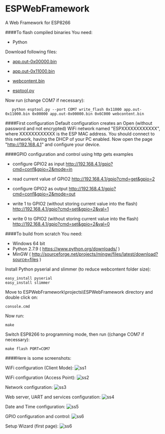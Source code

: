 # ESPWebFramework
A Web Framework for ESP8266

####To flash compiled binaries
You need:
- Python

Download following files:

- [app.out-0x00000.bin](https://github.com/fdivitto/ESPWebFramework/raw/master/projects/ESPWebFramework/app.out-0x00000.bin)

- [app.out-0x11000.bin](https://github.com/fdivitto/ESPWebFramework/raw/master/projects/ESPWebFramework/app.out-0x11000.bin)

- [webcontent.bin](https://github.com/fdivitto/ESPWebFramework/raw/master/projects/ESPWebFramework/webcontent.bin)

- [esptool.py](https://github.com/fdivitto/ESPWebFramework/raw/master/SDK/esptool.py)

Now run (change COM7 if necessary):
```
   python esptool.py --port COM7 write_flash 0x11000 app.out-0x11000.bin 0x00000 app.out-0x00000.bin 0x6C000 webcontent.bin
```

####First configuration
Default configuration creates an Open (without password and not encrypted) WiFi network named "ESPXXXXXXXXXXXX", where XXXXXXXXXXXX is the ESP MAC address. You should connect to this network, having the DHCP of your PC enabled.
Now open the page "http://192.168.4.1" and configure your device.


####GPIO configuration and control using http gets examples

- configure GPIO2 as input
http://192.168.4.1/gpio?cmd=conf&gpio=2&mode=in

- read current value of GPIO2
http://192.168.4.1/gpio?cmd=get&gpio=2

- configure GPIO2 as output
http://192.168.4.1/gpio?cmd=conf&gpio=2&mode=out

- write 1 to GPIO2 (without storing current value into the flash)
http://192.168.4.1/gpio?cmd=set&gpio=2&val=1

- write 0 to GPIO2 (without storing current value into the flash)
http://192.168.4.1/gpio?cmd=set&gpio=2&val=0



####To build from scratch
You need:
- Windows 64 bit
- Python 2.7.9 ( https://www.python.org/downloads/ )
- MinGW ( http://sourceforge.net/projects/mingw/files/latest/download?source=files )

Install Python pyserial and slimmer (to reduce webcontent folder size):
```
easy_install pyserial
easy_install slimmer
```

Move to ESPWebFramework\projects\ESPWebFramework directory and double click on:
```
console.cmd
```

Now run:
```
make
```  
  
Switch ESP8266 to programming mode, then run ((change COM7 if necessary):
```
make flash PORT=COM7
```

####Here is some screenshots:

WiFi configuration (Client Mode):
![ss1](https://github.com/fdivitto/ESPWebFramework/raw/master/projects/ESPWebFramework/docs/images/wificonf2.jpg)

WiFi configuration (Access Point):
![ss2](https://github.com/fdivitto/ESPWebFramework/raw/master/projects/ESPWebFramework/docs/images/wificonf1.jpg)

Network configuration:
![ss3](https://github.com/fdivitto/ESPWebFramework/raw/master/projects/ESPWebFramework/docs/images/netconf.jpg)

Web server, UART and services configuration:
![ss4](https://github.com/fdivitto/ESPWebFramework/raw/master/projects/ESPWebFramework/docs/images/confserv.jpg)

Date and Time configuration:
![ss5](https://github.com/fdivitto/ESPWebFramework/raw/master/projects/ESPWebFramework/docs/images/conftime.jpg)

GPIO configuration and control:
![ss6](https://github.com/fdivitto/ESPWebFramework/raw/master/projects/ESPWebFramework/docs/images/confgpio.jpg)

Setup Wizard (first page):
![ss6](https://github.com/fdivitto/ESPWebFramework/raw/master/projects/ESPWebFramework/docs/images/wizard.jpg)
